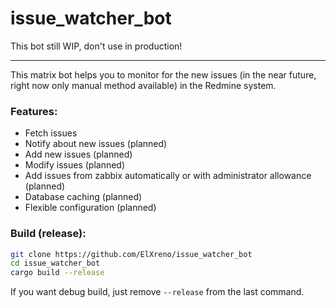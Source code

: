 # issue_watcher_bot

This bot still WIP, don't use in production!

---

This matrix bot helps you to monitor for the new issues (in the near future, right now only manual method available) in the Redmine system.

### Features:
* Fetch issues
* Notify about new issues (planned)
* Add new issues (planned)
* Modify issues (planned)
* Add issues from zabbix automatically or with administrator allowance (planned)
* Database caching (planned)
* Flexible configuration (planned)

### Build (release):
```bash
git clone https://github.com/ElXreno/issue_watcher_bot
cd issue_watcher_bot
cargo build --release
```

If you want debug build, just remove `--release` from the last command.